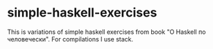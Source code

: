 # simple-haskell-exercises

This is variations of simple haskell exercises from book "О Haskell по человечески".
For compilations I use stack.
